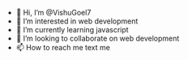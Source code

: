 - 👋 Hi, I’m @VishuGoel7
- 👀 I’m interested in web development
- 🌱 I’m currently learning javascript
- 💞️ I’m looking to collaborate on web development
- 📫 How to reach me text me

<!---
VishuGoel7/VishuGoel7 is a ✨ special ✨ repository because its `README.md` (this file) appears on your GitHub profile.
You can click the Preview link to take a look at your changes.
--->
